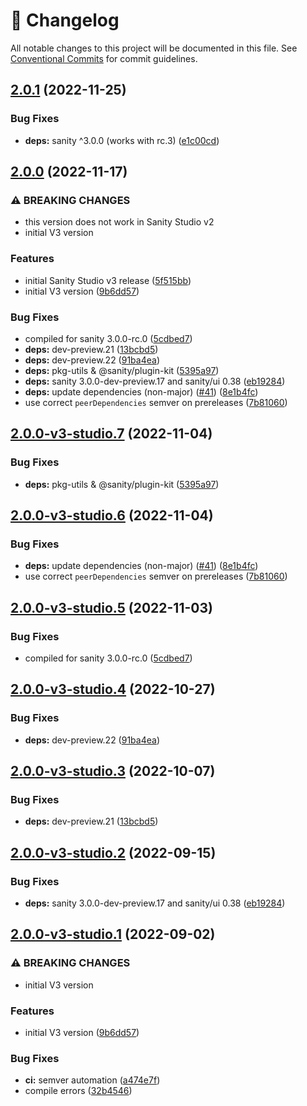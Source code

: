 <!-- markdownlint-disable --><!-- textlint-disable -->

# 📓 Changelog

All notable changes to this project will be documented in this file. See
[Conventional Commits](https://conventionalcommits.org) for commit guidelines.

## [2.0.1](https://github.com/sanity-io/sanity-plugin-dashboard-widget-netlify/compare/v2.0.0...v2.0.1) (2022-11-25)

### Bug Fixes

- **deps:** sanity ^3.0.0 (works with rc.3) ([e1c00cd](https://github.com/sanity-io/sanity-plugin-dashboard-widget-netlify/commit/e1c00cd161a42184480c34a9a4aa5f1e949d9edf))

## [2.0.0](https://github.com/sanity-io/sanity-plugin-dashboard-widget-netlify/compare/v1.3.1...v2.0.0) (2022-11-17)

### ⚠ BREAKING CHANGES

- this version does not work in Sanity Studio v2
- initial V3 version

### Features

- initial Sanity Studio v3 release ([5f515bb](https://github.com/sanity-io/sanity-plugin-dashboard-widget-netlify/commit/5f515bbb29beda3bef75ab599fcc73a51d0d447b))
- initial V3 version ([9b6dd57](https://github.com/sanity-io/sanity-plugin-dashboard-widget-netlify/commit/9b6dd57bafecc4e0fae2cfeb6ec2f042b21226d8))

### Bug Fixes

- compiled for sanity 3.0.0-rc.0 ([5cdbed7](https://github.com/sanity-io/sanity-plugin-dashboard-widget-netlify/commit/5cdbed7784fbbc40baf535aa06dbe10d08755838))
- **deps:** dev-preview.21 ([13bcbd5](https://github.com/sanity-io/sanity-plugin-dashboard-widget-netlify/commit/13bcbd5f5580704fb6fd1efb9e492bc518c86c53))
- **deps:** dev-preview.22 ([91ba4ea](https://github.com/sanity-io/sanity-plugin-dashboard-widget-netlify/commit/91ba4eaf77c537b715d1e52ed1d17d1f3322c546))
- **deps:** pkg-utils & @sanity/plugin-kit ([5395a97](https://github.com/sanity-io/sanity-plugin-dashboard-widget-netlify/commit/5395a975aa527079110525d85484c86159bc2cd4))
- **deps:** sanity 3.0.0-dev-preview.17 and sanity/ui 0.38 ([eb19284](https://github.com/sanity-io/sanity-plugin-dashboard-widget-netlify/commit/eb192845f14ba8b8953e154596422cca0c8a3c4c))
- **deps:** update dependencies (non-major) ([#41](https://github.com/sanity-io/sanity-plugin-dashboard-widget-netlify/issues/41)) ([8e1b4fc](https://github.com/sanity-io/sanity-plugin-dashboard-widget-netlify/commit/8e1b4fcd2cc0ac925148a1351adc34821346c871))
- use correct `peerDependencies` semver on prereleases ([7b81060](https://github.com/sanity-io/sanity-plugin-dashboard-widget-netlify/commit/7b810606a547e5612bb33c09f957a7e5dc8c3142))

## [2.0.0-v3-studio.7](https://github.com/sanity-io/sanity-plugin-dashboard-widget-netlify/compare/v2.0.0-v3-studio.6...v2.0.0-v3-studio.7) (2022-11-04)

### Bug Fixes

- **deps:** pkg-utils & @sanity/plugin-kit ([5395a97](https://github.com/sanity-io/sanity-plugin-dashboard-widget-netlify/commit/5395a975aa527079110525d85484c86159bc2cd4))

## [2.0.0-v3-studio.6](https://github.com/sanity-io/sanity-plugin-dashboard-widget-netlify/compare/v2.0.0-v3-studio.5...v2.0.0-v3-studio.6) (2022-11-04)

### Bug Fixes

- **deps:** update dependencies (non-major) ([#41](https://github.com/sanity-io/sanity-plugin-dashboard-widget-netlify/issues/41)) ([8e1b4fc](https://github.com/sanity-io/sanity-plugin-dashboard-widget-netlify/commit/8e1b4fcd2cc0ac925148a1351adc34821346c871))
- use correct `peerDependencies` semver on prereleases ([7b81060](https://github.com/sanity-io/sanity-plugin-dashboard-widget-netlify/commit/7b810606a547e5612bb33c09f957a7e5dc8c3142))

## [2.0.0-v3-studio.5](https://github.com/sanity-io/sanity-plugin-dashboard-widget-netlify/compare/v2.0.0-v3-studio.4...v2.0.0-v3-studio.5) (2022-11-03)

### Bug Fixes

- compiled for sanity 3.0.0-rc.0 ([5cdbed7](https://github.com/sanity-io/sanity-plugin-dashboard-widget-netlify/commit/5cdbed7784fbbc40baf535aa06dbe10d08755838))

## [2.0.0-v3-studio.4](https://github.com/sanity-io/sanity-plugin-dashboard-widget-netlify/compare/v2.0.0-v3-studio.3...v2.0.0-v3-studio.4) (2022-10-27)

### Bug Fixes

- **deps:** dev-preview.22 ([91ba4ea](https://github.com/sanity-io/sanity-plugin-dashboard-widget-netlify/commit/91ba4eaf77c537b715d1e52ed1d17d1f3322c546))

## [2.0.0-v3-studio.3](https://github.com/sanity-io/sanity-plugin-dashboard-widget-netlify/compare/v2.0.0-v3-studio.2...v2.0.0-v3-studio.3) (2022-10-07)

### Bug Fixes

- **deps:** dev-preview.21 ([13bcbd5](https://github.com/sanity-io/sanity-plugin-dashboard-widget-netlify/commit/13bcbd5f5580704fb6fd1efb9e492bc518c86c53))

## [2.0.0-v3-studio.2](https://github.com/sanity-io/sanity-plugin-dashboard-widget-netlify/compare/v2.0.0-v3-studio.1...v2.0.0-v3-studio.2) (2022-09-15)

### Bug Fixes

- **deps:** sanity 3.0.0-dev-preview.17 and sanity/ui 0.38 ([eb19284](https://github.com/sanity-io/sanity-plugin-dashboard-widget-netlify/commit/eb192845f14ba8b8953e154596422cca0c8a3c4c))

## [2.0.0-v3-studio.1](https://github.com/sanity-io/sanity-plugin-dashboard-widget-netlify/compare/v1.3.0...v2.0.0-v3-studio.1) (2022-09-02)

### ⚠ BREAKING CHANGES

- initial V3 version

### Features

- initial V3 version ([9b6dd57](https://github.com/sanity-io/sanity-plugin-dashboard-widget-netlify/commit/9b6dd57bafecc4e0fae2cfeb6ec2f042b21226d8))

### Bug Fixes

- **ci:** semver automation ([a474e7f](https://github.com/sanity-io/sanity-plugin-dashboard-widget-netlify/commit/a474e7f9ba0e7ea005fa53dd8b2c8e674dc03a39))
- compile errors ([32b4546](https://github.com/sanity-io/sanity-plugin-dashboard-widget-netlify/commit/32b45460d1f71c74dc4a40ed6af1d8a839b5423f))
